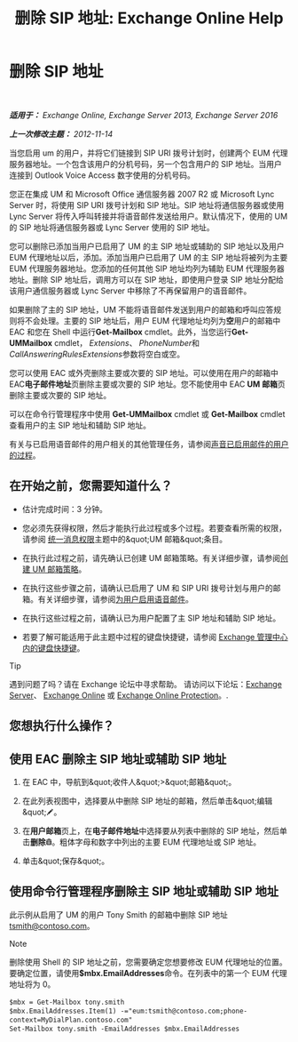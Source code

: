 ﻿---
title: '删除 SIP 地址: Exchange Online Help'
TOCTitle: 删除 SIP 地址
ms:assetid: eaaff0b0-7d85-4845-a7b8-ac22b42bc415
ms:mtpsurl: https://technet.microsoft.com/zh-cn/library/JJ662761(v=EXCHG.150)
ms:contentKeyID: 50556692
ms.date: 05/23/2018
mtps_version: v=EXCHG.150
ms.translationtype: MT
---

# 删除 SIP 地址

 

_**适用于：** Exchange Online, Exchange Server 2013, Exchange Server 2016_

_**上一次修改主题：** 2012-11-14_

当您启用 um 的用户，并将它们链接到 SIP URI 拨号计划时，创建两个 EUM 代理服务器地址。一个包含该用户的分机号码，另一个包含用户的 SIP 地址。当用户连接到 Outlook Voice Access 数字使用的分机号码。

您正在集成 UM 和 Microsoft Office 通信服务器 2007 R2 或 Microsoft Lync Server 时，将使用 SIP URI 拨号计划和 SIP 地址。SIP 地址将通信服务器或使用 Lync Server 将传入呼叫转接并将语音邮件发送给用户。默认情况下，使用的 UM 的 SIP 地址将通信服务器或 Lync Server 使用的 SIP 地址。

您可以删除已添加当用户已启用了 UM 的主 SIP 地址或辅助的 SIP 地址以及用户 EUM 代理地址以后，添加。添加当用户已启用了 UM 的主 SIP 地址将被列为主要 EUM 代理服务器地址。您添加的任何其他 SIP 地址均列为辅助 EUM 代理服务器地址。删除 SIP 地址后，调用方可以在 SIP 地址，即使用户登录 SIP 地址分配给该用户通信服务器或 Lync Server 中移除了不再保留用户的语音邮件。

如果删除了主的 SIP 地址，UM 不能将语音邮件发送到用户的邮箱和呼叫应答规则将不会处理。主要的 SIP 地址后，用户 EUM 代理地址均列为**空**用户的邮箱中 EAC 和您在 Shell 中运行**Get-Mailbox** cmdlet。此外，当您运行**Get-UMMailbox** cmdlet， *Extensions*、 *PhoneNumber*和*CallAnsweringRulesExtensions*参数将空白或空。

您可以使用 EAC 或外壳删除主要或次要的 SIP 地址。可以使用在用户的邮箱中 EAC**电子邮件地址**页删除主要或次要的 SIP 地址。您不能使用中 EAC **UM 邮箱**页删除主要或次要的 SIP 地址。

可以在命令行管理程序中使用 **Get-UMMailbox** cmdlet 或 **Get-Mailbox** cmdlet 查看用户的主 SIP 地址和辅助 SIP 地址。

有关与已启用语音邮件的用户相关的其他管理任务，请参阅[声音已启用邮件的用户的过程](voice-mail-enabled-user-procedures-exchange-2013-help.md)。

## 在开始之前，您需要知道什么？

  - 估计完成时间：3 分钟。

  - 您必须先获得权限，然后才能执行此过程或多个过程。若要查看所需的权限，请参阅 [统一消息权限](unified-messaging-permissions-exchange-2013-help.md)主题中的\&quot;UM 邮箱\&quot;条目。

  - 在执行此过程之前，请先确认已创建 UM 邮箱策略。有关详细步骤，请参阅[创建 UM 邮箱策略](create-a-um-mailbox-policy-exchange-2013-help.md)。

  - 在执行这些步骤之前，请确认已启用了 UM 和 SIP URI 拨号计划与用户的邮箱。有关详细步骤，请参阅[为用户启用语音邮件](enable-a-user-for-voice-mail-exchange-2013-help.md)。

  - 在执行这些过程之前，请确认已为用户配置了主 SIP 地址和辅助 SIP 地址。

  - 若要了解可能适用于此主题中过程的键盘快捷键，请参阅 [Exchange 管理中心内的键盘快捷键](keyboard-shortcuts-in-the-exchange-admin-center-exchange-online-protection-help.md)。

> [!tip]
> 遇到问题了吗？请在 Exchange 论坛中寻求帮助。 请访问以下论坛：<a href="https://go.microsoft.com/fwlink/p/?linkid=60612">Exchange Server</a>、 <a href="https://go.microsoft.com/fwlink/p/?linkid=267542">Exchange Online</a> 或 <a href="https://go.microsoft.com/fwlink/p/?linkid=285351">Exchange Online Protection</a>。.


## 您想执行什么操作？

## 使用 EAC 删除主 SIP 地址或辅助 SIP 地址

1.  在 EAC 中，导航到\&quot;收件人\&quot;\>\&quot;邮箱\&quot;。

2.  在此列表视图中，选择要从中删除 SIP 地址的邮箱，然后单击\&quot;编辑\&quot;![编辑图标](images/Bb124582.6f53ccb2-1f13-4c02-bea0-30690e6ea71d(EXCHG.150).gif "编辑图标")。

3.  在**用户邮箱**页上，在**电子邮件地址**中选择要从列表中删除的 SIP 地址，然后单击**删除**![删除图标](images/JJ657511.14f639f6-61e8-4418-bbfb-0db14de9d2f5(EXCHG.150).gif "删除图标")。粗体字母和数字中列出的主要 EUM 代理地址或 SIP 地址。

4.  单击\&quot;保存\&quot;。

## 使用命令行管理程序删除主 SIP 地址或辅助 SIP 地址

此示例从启用了 UM 的用户 Tony Smith 的邮箱中删除 SIP 地址 tsmith@contoso.com。

> [!NOTE]
> 删除使用 Shell 的 SIP 地址之前，您需要确定您想要修改 EUM 代理地址的位置。要确定位置，请使用<strong>$mbx.EmailAddresses</strong>命令。在列表中的第一个 EUM 代理地址将为 0。


    $mbx = Get-Mailbox tony.smith
    $mbx.EmailAddresses.Item(1) -="eum:tsmith@contoso.com;phone-context=MyDialPlan.contoso.com"
    Set-Mailbox tony.smith -EmailAddresses $mbx.EmailAddresses

